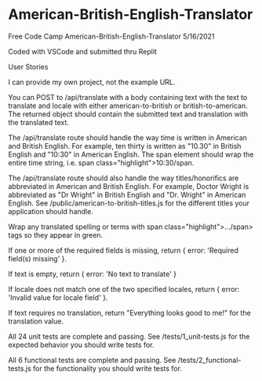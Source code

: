 # American-British-English-Translator

Free Code Camp American-British-English-Translator 5/16/2021

Coded with VSCode and submitted thru Replit

User Stories

I can provide my own project, not the example URL.

You can POST to /api/translate with a body containing text with the text to translate and locale with either american-to-british or british-to-american. The returned object should contain the submitted text and translation with the translated text.

The /api/translate route should handle the way time is written in American and British English. For example, ten thirty is written as "10.30" in British English and "10:30" in American English. The span element should wrap the entire time string, i.e. span class="highlight">10:30/span.

The /api/translate route should also handle the way titles/honorifics are abbreviated in American and British English. For example, Doctor Wright is abbreviated as "Dr Wright" in British English and "Dr. Wright" in American English. See /public/american-to-british-titles.js for the different titles your application should handle.

Wrap any translated spelling or terms with span class="highlight">.../span> tags so they appear in green.

If one or more of the required fields is missing, return { error: 'Required field(s) missing' }.

If text is empty, return { error: 'No text to translate' }

If locale does not match one of the two specified locales, return { error: 'Invalid value for locale field' }.

If text requires no translation, return "Everything looks good to me!" for the translation value.

All 24 unit tests are complete and passing. See /tests/1_unit-tests.js for the expected behavior you should write tests for.

All 6 functional tests are complete and passing. See /tests/2_functional-tests.js for the functionality you should write tests for.
